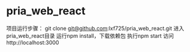 # pria_web_react
项目运行步骤：
git clone git@github.com:lxf725/pria_web_react.git
进入pria_web_react目录
运行npm install，下载依赖包
执行npm start
访问http://localhost:3000
